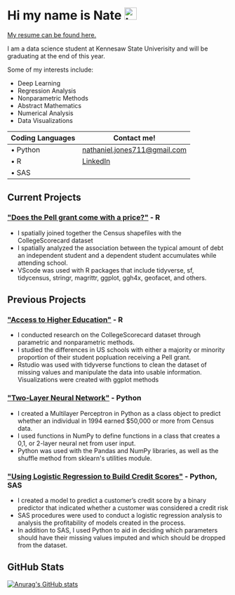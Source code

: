 # Hi my name is Nate <img src="https://user-images.githubusercontent.com/1303154/88677602-1635ba80-d120-11ea-84d8-d263ba5fc3c0.gif" width="28px" alt="hi">

[My resume can be found here.](Nathaniel_Jones_Resume2021.pdf)

I am a data science student at Kennesaw State Univerisity and will be graduating at the end of this year.   

Some of my interests include:
 * Deep Learning    
 * Regression Analysis    
 * Nonparametric Methods    
 * Abstract Mathematics     
 * Numerical Analysis   
 * Data Visualizations  

| Coding Languages | Contact me! |
| ----------- |  ----------- |
| • Python | nathaniel.jones711@gmail.com
| • R | [LinkedIn](https://www.linkedin.com/in/nathaniel-jones-4bb52a82/)
| • SAS | 

## Current Projects
### ["Does the Pell grant come with a price?"](https://github.com/njones738/Does-the-Pell-grant-come-with-a-price-) - R
* I spatially joined together the Census shapefiles with the CollegeScorecard dataset 
* I spatially analyzed the association between the typical amount of debt an independent student and a dependent student accumulates while attending school.
* VScode was used with R packages that include tidyverse, sf, tidycensus, stringr, magrittr, ggplot, ggh4x, geofacet, and others.

## Previous Projects
### ["Access to Higher Education"](https://github.com/njones738/Access-to-Higher-Education) - R
* I conducted research on the CollegeScorecard dataset through parametric and nonparametric methods.  
* I studied the differences in US schools with either a majority or minority proportion of their student popluation receiving a Pell grant.
* Rstudio was used with tidyverse functions to clean the dataset of missing values and manipulate the data into usable information. Visualizations were created with ggplot methods

### ["Two-Layer Neural Network"](https://github.com/njones738/2L_NN) - Python
* I created a Multilayer Perceptron in Python as a class object to predict
whether an individual in 1994 earned $50,000 or more from Census data.
* I used functions in NumPy to define functions in a class that creates a 0,1, or
2-layer neural net from user input.
* Python was used with the Pandas and NumPy libraries, as well as the shuffle method from sklearn's utilities module.

### ["Using Logistic Regression to Build Credit Scores"](https://github.com/njones738/Using-Logistic-Regression-to-Build-Credit-Scores) - Python, SAS
* I created a model to predict a customer’s credit score by a binary predictor that
indicated whether a customer was considered a credit risk
* SAS procedures were used to conduct a logistic regression analysis to analysis
the profitability of models created in the process.
* In addition to SAS, I used Python to aid in deciding which parameters should have their missing values imputed and which should be dropped from the dataset.

## GitHub Stats

[![Anurag's GitHub stats](https://github-readme-stats.vercel.app/api?username=njones738)](https://github.com/anuraghazra/github-readme-stats)